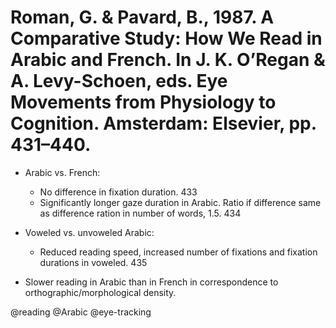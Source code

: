 # Roman, G. & Pavard, B., 1987. A Comparative Study: How We Read in Arabic and French. In J. K. O’Regan & A. Levy-Schoen, eds. Eye Movements from Physiology to Cognition. Amsterdam: Elsevier, pp. 431–440.

- Arabic vs. French:
  - No difference in fixation duration. 433
  - Significantly longer gaze duration in Arabic. Ratio if difference same as difference ration in number of words, 1.5. 434

- Voweled vs. unvoweled Arabic:
  - Reduced reading speed, increased number of fixations and fixation durations in voweled. 435

- Slower reading in Arabic than in French in correspondence to orthographic/morphological density. 

@reading
@Arabic
@eye-tracking

